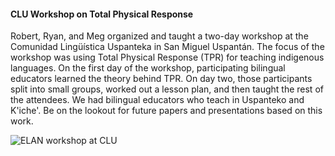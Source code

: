 #### CLU Workshop on Total Physical Response ####

Robert, Ryan, and Meg organized and taught a two-day workshop at the Comunidad Ling&uuml;&iacute;stica Uspanteka in San Miguel Uspant&aacute;n. The focus of the workshop was using Total Physical Response (TPR) for teaching indigenous languages. On the first day of the workshop, participating bilingual educators learned the theory behind TPR. On day two, those participants split into small groups, worked out a lesson plan, and then taught the rest of the attendees. We had bilingual educators who teach in Uspanteko and K'iche'. Be on the lookout for future papers and presentations based on this work.

![ELAN workshop at CLU](resources/Pictures/tpr.jpg)
